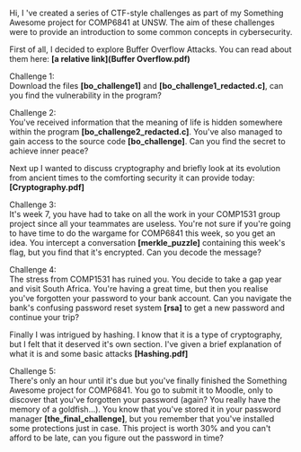 Hi, I 've created a series of CTF-style challenges as part of my Something Awesome project for COMP6841 at UNSW.
The aim of these challenges were to provide an introduction to some common concepts in cybersecurity.

First of all, I decided to explore Buffer Overflow Attacks.
You can read about them here: **[a relative link](Buffer Overflow.pdf)**

Challenge 1:\
Download the files **[bo_challenge1]** and **[bo_challenge1_redacted.c]**, can you find the vulnerability in the program?

Challenge 2:\
You've received information that the meaning of life is hidden somewhere within the program **[bo_challenge2_redacted.c]**. 
You've also managed to gain access to the source code **[bo_challenge]**. Can you find the secret to achieve
inner peace?

Next up I wanted to discuss cryptography and briefly look at its evolution from ancient times to the comforting security
it can provide today: **[Cryptography.pdf]**

Challenge 3:\
It's week 7, you have had to take on all the work in your COMP1531 group project since all your teammates are useless. You're not
sure if you're going to have time to do the wargame for COMP6841 this week, so you get an idea. You intercept a conversation
**[merkle_puzzle]** containing this week's flag, but you find that it's encrypted. Can you decode the message?

Challenge 4:\
The stress from COMP1531 has ruined you. You decide to take a gap year and visit South Africa. You're having a great time, but
then you realise you've forgotten your password to your bank account. Can you navigate the bank's confusing password reset
system **[rsa]** to get a new password and continue your trip?

Finally I was intrigued by hashing. I know that it is a type of cryptography, but I felt that it deserved it's own section.
I've given a brief explanation of what it is and some basic attacks **[Hashing.pdf]**

Challenge 5:\
There's only an hour until it's due but you've finally finished the Something Awesome project for COMP6841. You go to submit it
to Moodle, only to discover that you've forgotten your password (again? You really have the memory of a goldfish...). You know
that you've stored it in your password manager **[the_final_challenge]**, but you remember that you've installed some
protections just in case. This project is worth 30% and you can't afford to be late, can you figure out the password in time?
